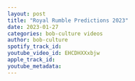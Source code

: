 ```yaml
---
layout: post
title: "Royal Rumble Predictions 2023"
date: 2023-01-27
categories: bob-culture videos
author: bob-culture
spotify_track_id: 
youtube_video_id: EHCDHXXxbjw
apple_track_id: 
youtube_metadata: 
---
```

